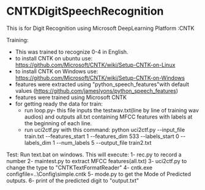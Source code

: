 # CNTKDigitSpeechRecognition
This is for Digit Recognition using Microsoft DeepLearning Platform :CNTK

Training:
   - This was trained to recognize 0-4 in English.
   - to install CNTK on ubuntu use: https://github.com/Microsoft/CNTK/wiki/Setup-CNTK-on-Linux
   - to install CNTK on Windows use: https://github.com/Microsoft/CNTK/wiki/Setup-CNTK-on-Windows
   - features were extracted using "python_speech_features"with default values (https://github.com/jameslyons/python_speech_features)
   - features were trained using Microsoft CNTK
   - for getting ready the data for train:
      - run loop.py- this file inputs the testwav.txt(line by line of training wav audios) and outputs all.txt  containing MFCC features with labels at the beginning of each line.
      - run uci2ctf.py with this command: python uci2ctf.py --input_file train.txt --features_start 1 --features_dim 533 --labels_start 0 --labels_dim 1 --num_labels 5 --output_file train2.txt


Test:
   Run text.bat on windows. This will execute:
   1- rec.py to record a number
   2- maintest.py to extract MFCC features(all.txt)
   3- uci2ctf.py to change the type to "CNTKTextFormatReader"
   4- cntk.exe configfile=..\Config\simple.cntk
   5- mode.py to get the Mode of Predicted outputs.
   6- print of the predicted digit to "output.txt"
